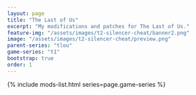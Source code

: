 ```yaml
---
layout: page
title: "The Last of Us"
excerpt: "My modifications and patches for The Last of Us."
feature-img: "/assets/images/t2-silencer-cheat/banner2.png"
image: "/assets/images/t2-silencer-cheat/preview.png"
parent-series: "tlou"
game-series: "t1"
bootstrap: true
order: 1
---
```


{% include mods-list.html series=page.game-series %}